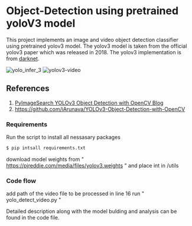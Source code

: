 # Object-Detection using pretrained yoloV3 model

This project implements an image and video object detection classifier using pretrained yolov3 model. 
The yolov3 model is taken from the official yolov3 paper which was released in 2018. The yolov3 implementation is from [darknet](https://github.com/pjreddie/darknet).


![yolo_infer_3](https://user-images.githubusercontent.com/26242097/48850729-449db700-edcf-11e8-853d-9f3eca6233c9.png)
![yolov3-video](https://user-images.githubusercontent.com/26242097/48851021-0785f480-edd0-11e8-8ce4-cdfb78e8a849.png)



## References

1) [PyImageSearch YOLOv3 Object Detection with OpenCV Blog](https://www.pyimagesearch.com/2018/11/12/yolo-object-detection-with-opencv/)
2) https://github.com/iArunava/YOLOv3-Object-Detection-with-OpenCV


### Requirements
Run the script to install all nessasary packages

```sh
$ pip intsall requirements.txt
```
download model weights from " https://pjreddie.com/media/files/yolov3.weights " and place int in /utils 

### Code flow

add path of the video file to be processed in line 16 
run " yolo_detect_video.py "

Detailed description along with the model bulding and analysis can be found in the code file.


